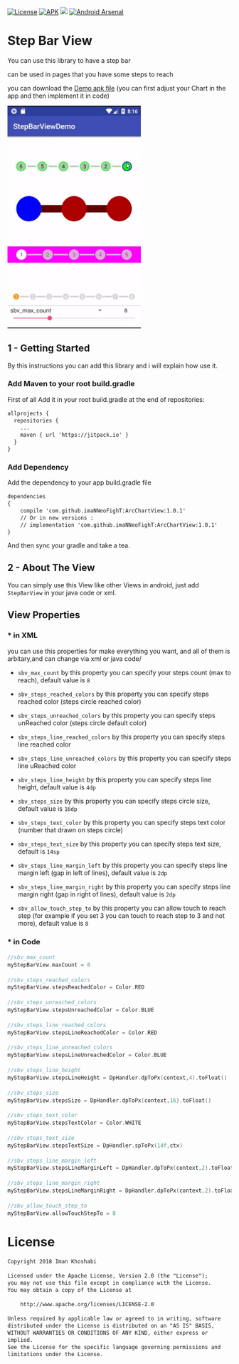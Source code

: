[![License](https://img.shields.io/badge/License-Apache%202.0-blue.svg)](https://opensource.org/licenses/Apache-2.0)
[![APK](https://img.shields.io/badge/APK-Demo-brightgreen.svg)](https://github.com/imaNNeoFighT/ArcChartView/raw/master/repo_files/AcvDemo-1-0-1.apk)
[![](https://jitpack.io/v/imaNNeoFighT/ArcChartView.svg)](https://jitpack.io/#imaNNeoFighT/ArcChartView)
[![Android Arsenal]( https://img.shields.io/badge/Android%20Arsenal-ArcChartView-green.svg?style=flat )]( https://android-arsenal.com/details/1/6599 )

# Step Bar View

You can use this library to have a step bar

can be used in pages that you have some steps to reach

you can download the [Demo apk file](./repo_files/AcvDemo-1-0-0.apk) (you can first adjust your Chart in the app and then implement it in code)

<img src="./repo_files/images/demoo.gif" width="300">



## 1 - Getting Started

By this instructions you can add this library and i will explain how use it.



### Add Maven to your root build.gradle

First of all Add it in your root build.gradle at the end of repositories:

```
allprojects {
  repositories {
    ...
    maven { url 'https://jitpack.io' }
  }
}
```

### Add Dependency

Add the dependency to your app build.gradle file

```
dependencies
{
    compile 'com.github.imaNNeoFighT:ArcChartView:1.0.1'
    // Or in new versions : 
    // implementation 'com.github.imaNNeoFighT:ArcChartView:1.0.1'
}
```

And then sync your gradle and take a tea.


## 2 - About The View
You can simply use this View like other Views in android,
just add ``StepBarView`` in your java code or xml.

## View Properties 

### * in XML
you can use this properties for make everything you want,
and all of them is arbitary,and can change via xml or java code/

* `sbv_max_count`
  by this property you can specify your steps count (max to reach), default value is `8`

* `sbv_steps_reached_colors`
  by this property you can specify steps reached color (steps circle reached color)
  
* `sbv_steps_unreached_colors`
  by this property you can specify steps unReached color (steps circle default color)

* `sbv_steps_line_reached_colors`
  by this property you can specify steps line reached color

* `sbv_steps_line_unreached_colors`
  by this property you can specify steps line uReached color

* `sbv_steps_line_height`
  by this property you can specify steps line height, default value is `4dp`

* `sbv_steps_size`
  by this property you can specify steps circle size, default value is `16dp`

* `sbv_steps_text_color`
  by this property you can specify steps text color (number that drawn on steps circle)

* `sbv_steps_text_size`
  by this property you can specify steps text size, default is `14sp`
  
* `sbv_steps_line_margin_left`
  by this property you can specify steps line margin left (gap in left of lines), default value is `2dp`
  
* `sbv_steps_line_margin_right`
  by this property you can specify steps line margin right (gap in right of lines), default value is `2dp`
  
* `sbv_allow_touch_step_to`
  by this property you can allow touch to reach step (for example if you set 3 you can touch to reach step to 3 and not more), default value is `8`
  

### * in Code
```kotlin
//sbv_max_count
myStepBarView.maxCount = 8
  
//sbv_steps_reached_colors
myStepBarView.stepsReachedColor = Color.RED

//sbv_steps_unreached_colors
myStepBarView.stepsUnreachedColor = Color.BLUE
 
//sbv_steps_line_reached_colors
myStepBarView.stepsLineReachedColor = Color.RED 

//sbv_steps_line_unreached_colors
myStepBarView.stepsLineUnreachedColor = Color.BLUE 

//sbv_steps_line_height
myStepBarView.stepsLineHeight = DpHandler.dpToPx(context,4).toFloat()
 
//sbv_steps_size
myStepBarView.stepsSize = DpHandler.dpToPx(context,16).toFloat()

//sbv_steps_text_color
myStepBarView.stepsTextColor = Color.WHITE 

//sbv_steps_text_size
myStepBarView.stepsTextSize = DpHandler.spToPx(14f,ctx) 

//sbv_steps_line_margin_left
myStepBarView.stepsLineMarginLeft = DpHandler.dpToPx(context,2).toFloat() 

//sbv_steps_line_margin_right
myStepBarView.stepsLineMarginRight = DpHandler.dpToPx(context,2).toFloat() 

//sbv_allow_touch_step_to
myStepBarView.allowTouchStepTo = 8 
```


# License
```
Copyright 2018 Iman Khoshabi

Licensed under the Apache License, Version 2.0 (the "License");
you may not use this file except in compliance with the License.
You may obtain a copy of the License at

    http://www.apache.org/licenses/LICENSE-2.0

Unless required by applicable law or agreed to in writing, software
distributed under the License is distributed on an "AS IS" BASIS,
WITHOUT WARRANTIES OR CONDITIONS OF ANY KIND, either express or implied.
See the License for the specific language governing permissions and
limitations under the License.
```